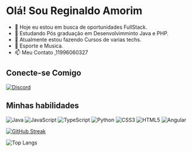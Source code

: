 # Olá! Sou Reginaldo Amorim
                     
- 👋 Hoje eu estou em busca de oportunidades FullStack.
- 👀 Estudando Pós graduação em Desenvolvimminto Java e PHP.
- 🌱 Atualmente estou fazendo Cursos de varias techs.
- 💞️ Esporte e Musica.
- 📫 Meu Contato ,11996060327

## Conecte-se Comigo
[![Discord](https://img.shields.io/badge/Discord-000?style=for-the-badge&logo=discord)](https://www.discord.com/in/Reginaldo#3514/)

## Minhas habilidades

<link rel="stylesheet" href="https://cdn.jsdelivr.net/gh/devicons/devicon@v2.15.1/devicon.min.css">
 
![Java](https://img.shields.io/badge/Java-000?style=for-the-badge&logo=java)
![JavaScript](https://img.shields.io/badge/JavaScript-000?style=for-the-badge&logo=javascript)
![TypeScript](https://img.shields.io/badge/TypeScript-000?style=for-the-badge&logo=typescript)
![Python](https://img.shields.io/badge/Python-000?style=for-the-badge&logo=python)
![CSS3](https://img.shields.io/badge/CSS3-000?style=for-the-badge&logo=css3&logoColor=264CE4)
![HTML5](https://img.shields.io/badge/HTML5-000?style=for-the-badge&logo=html5)
![Angular](https://img.shields.io/badge/Angular-000?style=for-the-badge&logo=angular&logoColor=C3002F)

[![GitHub Streak](https://streak-stats.demolab.com/?user=SEUUSERNAME&theme=bear&background=000&border=30A3DC&dates=FFF)](https://git.io/streak-stats)

![Top Langs](https://github-readme-stats-git-masterrstaa-rickstaa.vercel.app/api/top-langs/?username=Reginaldodevenloper1102&layout=compact&bg_color=000&border_color=30A3DC&title_color=E94D5F&text_color=FFF)








          
          

